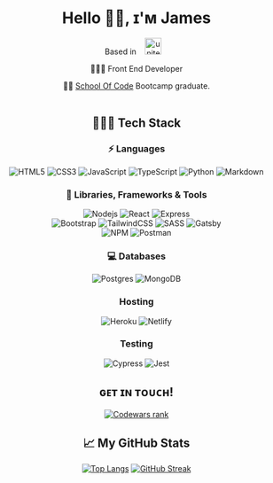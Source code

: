 <!-- <img src="banner (2).gif"> -->

<h1 align="center"> Hello 👋🏻, ɪ'ᴍ James </h1>

<p align="center">
Based in &nbsp; &nbsp;<img src="https://cdn.worldvectorlogo.com/logos/usa-4.svg" alt="united states flag" height="30px" width="30px">&nbsp; &nbsp;
</p>

<div align="center">

👨🏻‍💻 Front End Developer

👨‍🎓 [School Of Code](https://www.schoolofcode.co.uk/) Bootcamp graduate.<br><br>

</div>

<div align="center">
	
## 👨🏻‍💻 Tech Stack
### ⚡ Languages
![HTML5](https://img.shields.io/badge/HTML5-E34F26?style=for-the-badge&logo=html5&logoColor=white)
![CSS3](https://img.shields.io/badge/CSS3-1572B6?style=for-the-badge&logo=css3&logoColor=white)
![JavaScript](https://img.shields.io/badge/JavaScript-323330?style=for-the-badge&logo=javascript&logoColor=F7DF1E)
![TypeScript](https://img.shields.io/badge/TypeScript-007ACC?style=for-the-badge&logo=typescript&logoColor=white)
![Python](https://img.shields.io/badge/Python-FFD43B?style=for-the-badge&logo=python&logoColor=306998)
![Markdown](https://img.shields.io/badge/Markdown-000000?style=for-the-badge&logo=markdown&logoColor=white)

### 🚀 Libraries, Frameworks & Tools
![Nodejs](https://img.shields.io/badge/Node.js-339933?style=for-the-badge&logo=nodedotjs&logoColor=white)
![React](https://img.shields.io/badge/React-20232A?style=for-the-badge&logo=react&logoColor=61DAFB)
![Express](https://img.shields.io/badge/Express.js-404D59?style=for-the-badge)
<br>
![Bootstrap](https://img.shields.io/badge/Bootstrap-563D7C?style=for-the-badge&logo=bootstrap&logoColor=white)
![TailwindCSS](https://img.shields.io/badge/tailwindcss-%2338B2AC.svg?style=for-the-badge&logo=tailwind-css&logoColor=white)
![SASS](https://img.shields.io/badge/SASS-hotpink.svg?style=for-the-badge&logo=SASS&logoColor=white)
![Gatsby](https://img.shields.io/badge/Gatsby-663399?style=for-the-badge&logo=gatsby&logoColor=white)
<br>
![NPM](https://img.shields.io/badge/npm-CB3837?style=for-the-badge&logo=npm&logoColor=white)
![Postman](https://img.shields.io/badge/Postman-FF6C37?style=for-the-badge&logo=postman&logoColor=white)

### 💻 Databases
![Postgres](https://img.shields.io/badge/postgres-%23316192.svg?style=for-the-badge&logo=postgresql&logoColor=white)
![MongoDB](https://img.shields.io/badge/mongodb-%23316192.svg?style=for-the-badge&logo=mongodb&logoColor=green)

### Hosting
![Heroku](https://img.shields.io/badge/heroku-%23430098.svg?style=for-the-badge&logo=heroku&logoColor=white)
![Netlify](https://img.shields.io/badge/netlify-%23000000.svg?style=for-the-badge&logo=netlify&logoColor=#00C7B7)

### Testing
![Cypress](https://img.shields.io/badge/-cypress-%23E5E5E5?style=for-the-badge&logo=cypress&logoColor=058a5e)
![Jest](https://img.shields.io/badge/-jest-%23C21325?style=for-the-badge&logo=jest&logoColor=white)

</div>

<div align="center">
	
## ɢᴇᴛ ɪɴ ᴛᴏᴜᴄʜ!

<!-- <a href="https://www.linkedin.com/in/antonioriccelli/" title="LinkedIn"><img src="https://img.shields.io/badge/LinkedIn-0077B5?style=for-the-badge&logo=linkedin&logoColor=white"  alt="LinkedIn Logo"  />
    <a href="https://antonioriccelli.com/">
		<img src="https://img.shields.io/badge/portfolio-1AA260?style=for-the-badge&logo=About.me&logoColor=white" /> </a>
      <a href="https://hashnode.com/@AntonioRiccelli" title="Hashnode"><img src="https://img.shields.io/badge/Hashnode-2962FF?style=for-the-badge&logo=hashnode&logoColor=white"  alt="Hashnode Logo"/></a>
<br> -->
<a href="https://www.codewars.com/users/Apocilyptica"><img src="https://www.codewars.com/users/Apocilyptica/badges/large" title="Codewars rank"></a>

</div>
	

<div align="center">

## &#x1f4c8; My GitHub Stats

[![Top Langs](https://github-readme-stats.vercel.app/api/top-langs/?username=JamesWJager&theme=synthwave)](https://github.com/anuraghazra/github-readme-stats)
	[![GitHub Streak](https://github-readme-streak-stats.herokuapp.com/?user=JamesWJager)](https://git.io/streak-stats)
<!-- [![Antonio's GitHub stats](https://github-readme-stats.vercel.app/api?username=JamesWJager&theme=synthwave)](https://github.com/anuraghazra/github-readme-stats) -->

</div>
